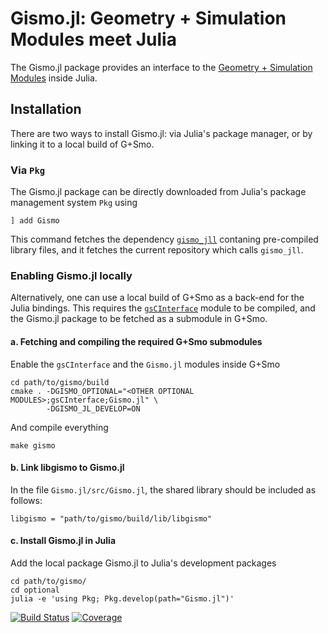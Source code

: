 # Gismo.jl: Geometry + Simulation Modules meet Julia
The Gismo.jl package provides an interface to the [Geometry + Simulation Modules](https://github.com/gismo/gismo) inside Julia.

## Installation
There are two ways to install Gismo.jl: via Julia's package manager, or by linking it to a local build of G+Smo.

### Via `Pkg`
The Gismo.jl package can be directly downloaded from Julia's package management system `Pkg` using
```
] add Gismo
```
This command fetches the dependency [`gismo_jll`](LINK) contaning pre-compiled library files, and it fetches the current repository which calls `gismo_jll`.

### Enabling Gismo.jl locally
Alternatively, one can use a local build of G+Smo as a back-end for the Julia bindings. This requires the [`gsCInterface`](LINK) module to be compiled, and the Gismo.jl package to be fetched as a submodule in G+Smo.

#### a. Fetching and compiling the required G+Smo submodules
Enable the `gsCInterface` and the `Gismo.jl` modules inside G+Smo
```
cd path/to/gismo/build
cmake . -DGISMO_OPTIONAL="<OTHER OPTIONAL MODULES>;gsCInterface;Gismo.jl" \
        -DGISMO_JL_DEVELOP=ON
```
And compile everything
```
make gismo
```
#### b. Link libgismo to Gismo.jl
In the file `Gismo.jl/src/Gismo.jl`, the shared library should be included as follows:
```
libgismo = "path/to/gismo/build/lib/libgismo"
```

#### c. Install Gismo.jl in Julia
Add the local package Gismo.jl to Julia's development packages
```
cd path/to/gismo/
cd optional
julia -e 'using Pkg; Pkg.develop(path="Gismo.jl")'
```


[![Build Status](https://github.com/gismo/Gismo.jl/actions/workflows/CI.yml/badge.svg?branch=main)](https://github.com/gismo/Gismo.jl/actions/workflows/CI.yml?query=branch%3Amain)
[![Coverage](https://codecov.io/gh/gismo/Gismo.jl/branch/main/graph/badge.svg)](https://codecov.io/gh/gismo/Gismo.jl)
